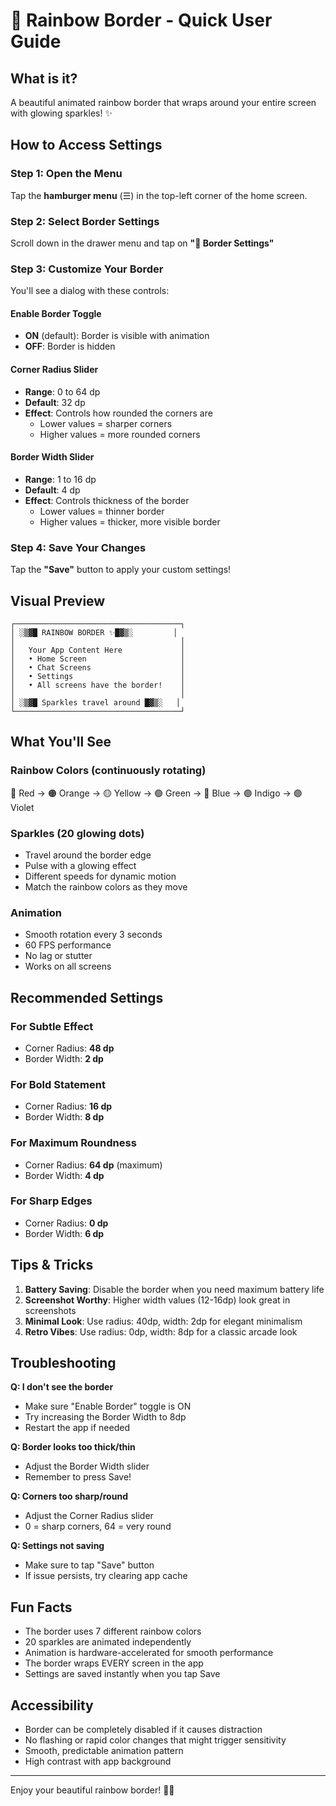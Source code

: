 # 🌈 Rainbow Border - Quick User Guide

## What is it?

A beautiful animated rainbow border that wraps around your entire screen with glowing sparkles! ✨

## How to Access Settings

### Step 1: Open the Menu

Tap the **hamburger menu** (☰) in the top-left corner of the home screen.

### Step 2: Select Border Settings

Scroll down in the drawer menu and tap on **"🌈 Border Settings"**

### Step 3: Customize Your Border

You'll see a dialog with these controls:

#### Enable Border Toggle

- **ON** (default): Border is visible with animation
- **OFF**: Border is hidden

#### Corner Radius Slider

- **Range**: 0 to 64 dp
- **Default**: 32 dp
- **Effect**: Controls how rounded the corners are
  - Lower values = sharper corners
  - Higher values = more rounded corners

#### Border Width Slider

- **Range**: 1 to 16 dp
- **Default**: 4 dp
- **Effect**: Controls thickness of the border
  - Lower values = thinner border
  - Higher values = thicker, more visible border

### Step 4: Save Your Changes

Tap the **"Save"** button to apply your custom settings!

## Visual Preview

```
┌─────────────────────────────────────┐
│ ░▒▓█ RAINBOW BORDER ✨█▓▒░         │
│                                     │
│   Your App Content Here             │
│   • Home Screen                     │
│   • Chat Screens                    │
│   • Settings                        │
│   • All screens have the border!    │
│                                     │
│ ░▒▓█ Sparkles travel around █▓▒░   │
└─────────────────────────────────────┘
```

## What You'll See

### Rainbow Colors (continuously rotating)

🔴 Red → 🟠 Orange → 🟡 Yellow → 🟢 Green → 🔵 Blue → 🟣 Indigo → 🟣 Violet

### Sparkles (20 glowing dots)

- Travel around the border edge
- Pulse with a glowing effect
- Different speeds for dynamic motion
- Match the rainbow colors as they move

### Animation

- Smooth rotation every 3 seconds
- 60 FPS performance
- No lag or stutter
- Works on all screens

## Recommended Settings

### For Subtle Effect

- Corner Radius: **48 dp**
- Border Width: **2 dp**

### For Bold Statement

- Corner Radius: **16 dp**
- Border Width: **8 dp**

### For Maximum Roundness

- Corner Radius: **64 dp** (maximum)
- Border Width: **4 dp**

### For Sharp Edges

- Corner Radius: **0 dp**
- Border Width: **6 dp**

## Tips & Tricks

1. **Battery Saving**: Disable the border when you need maximum battery life
2. **Screenshot Worthy**: Higher width values (12-16dp) look great in screenshots
3. **Minimal Look**: Use radius: 40dp, width: 2dp for elegant minimalism
4. **Retro Vibes**: Use radius: 0dp, width: 8dp for a classic arcade look

## Troubleshooting

**Q: I don't see the border**

- Make sure "Enable Border" toggle is ON
- Try increasing the Border Width to 8dp
- Restart the app if needed

**Q: Border looks too thick/thin**

- Adjust the Border Width slider
- Remember to press Save!

**Q: Corners too sharp/round**

- Adjust the Corner Radius slider
- 0 = sharp corners, 64 = very round

**Q: Settings not saving**

- Make sure to tap "Save" button
- If issue persists, try clearing app cache

## Fun Facts

- The border uses 7 different rainbow colors
- 20 sparkles are animated independently
- Animation is hardware-accelerated for smooth performance
- The border wraps EVERY screen in the app
- Settings are saved instantly when you tap Save

## Accessibility

- Border can be completely disabled if it causes distraction
- No flashing or rapid color changes that might trigger sensitivity
- Smooth, predictable animation pattern
- High contrast with app background

---

Enjoy your beautiful rainbow border! 🌈✨
